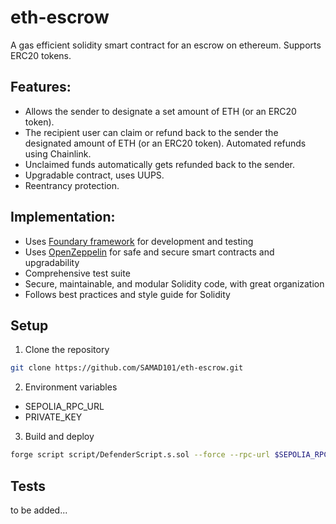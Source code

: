 # eth-escrow

A gas efficient solidity smart contract for an escrow on ethereum. Supports ERC20 tokens.

## Features:
- Allows the sender to designate a set amount of ETH (or an ERC20 token).
- The recipient user can claim or refund back to the sender the designated amount of ETH (or an ERC20 token). Automated refunds using Chainlink.
- Unclaimed funds automatically gets refunded back to the sender.
- Upgradable contract, uses UUPS.
- Reentrancy protection.

## Implementation:
- Uses [Foundary framework](https://book.getfoundry.sh/) for development and testing
- Uses [OpenZeppelin](https://www.openzeppelin.com/) for safe and secure smart contracts and upgradability
- Comprehensive test suite
- Secure, maintainable, and modular Solidity code, with great organization
- Follows best practices and style guide for Solidity

## Setup

1. Clone the repository

```bash
git clone https://github.com/SAMAD101/eth-escrow.git
```

2. Environment variables

- SEPOLIA_RPC_URL
- PRIVATE_KEY

3. Build and deploy

```bash
forge script script/DefenderScript.s.sol --force --rpc-url $SEPOLIA_RPC_URL
```

## Tests

to be added...